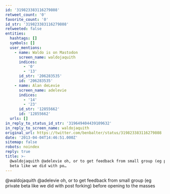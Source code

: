 ```yaml
---
id: '319823383116279808'
retweet_count: '0'
favorite_count: '0'
id_str: '319823383116279808'
retweeted: false
entities:
  hashtags: []
  symbols: []
  user_mentions:
    - name: Waldo is on Mastodon
      screen_name: waldojaquith
      indices:
        - '0'
        - '13'
      id_str: '206283535'
      id: '206283535'
    - name: Alan deLevie
      screen_name: adelevie
      indices:
        - '14'
        - '23'
      id_str: '12855662'
      id: '12855662'
  urls: []
in_reply_to_status_id_str: '319649404439109632'
in_reply_to_screen_name: waldojaquith
original_url: https://twitter.com/benbalter/status/319823383116279808
date: '2013-04-04T14:46:51.000Z'
sitemap: false
robots: noindex
reply: true
title: >-
  @waldojaquith @adelevie oh, or to get feedback from small group (eg private
  beta like we did with po…
---
```


@waldojaquith @adelevie oh, or to get feedback from small group (eg private beta like we did with post forking) before opening to the masses